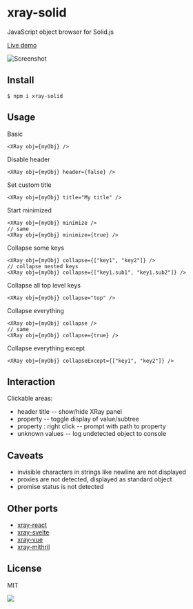 # xray-solid

JavaScript object browser for Solid.js

[Live demo](https://xray.haxtra.com)

![Screenshot](https://media.haxtra.com/xray.png)


## Install

	$ npm i xray-solid


## Usage

Basic

	<XRay obj={myObj} />

Disable header

	<XRay obj={myObj} header={false} />

Set custom title

	<XRay obj={myObj} title="My title" />

Start minimized

	<XRay obj={myObj} minimize />
	// same
	<XRay obj={myObj} minimize={true} />

Collapse some keys

	<XRay obj={myObj} collapse={["key1", "key2"]} />
	// collapse nested keys
	<XRay obj={myObj} collapse={["key1.sub1", "key1.sub2"]} />

Collapse all top level keys

	<XRay obj={myObj} collapse="top" />

Collapse everything

	<XRay obj={myObj} collapse />
	// same
	<XRay obj={myObj} collapse={true} />

Collapse everything except

	<XRay obj={myObj} collapseExcept={["key1", "key2"]} />


## Interaction

Clickable areas:

- header title -- show/hide XRay panel
- property -- toggle display of value/subtree
- property : right click -- prompt with path to property
- unknown values -- log undetected object to console


## Caveats

- invisible characters in strings like newline are not displayed
- proxies are not detected, displayed as standard object
- promise status is not detected


## Other ports

- [xray-react](https://github.com/haxtra/xray-react)
- [xray-svelte](https://github.com/haxtra/xray-svelte)
- [xray-vue](https://github.com/haxtra/xray-vue)
- [xray-mithril](https://github.com/haxtra/xray-mithril)


## License

MIT

![](https://hello.haxtra.com/gh-xray-solid)